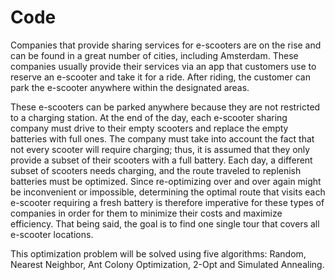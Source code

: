 # Code
Companies that provide sharing services for e-scooters are on the rise and can be found in a great number of cities, including Amsterdam. These companies usually provide their services via an app that customers use to reserve an e-scooter and take it for a ride. After riding, the customer can park the e-scooter anywhere within the designated areas.

These e-scooters can be parked anywhere because they are not restricted to a charging station. At the end of the day, each e-scooter sharing company must drive to their empty scooters and replace the empty batteries with full ones. The company must take into account the fact that not every scooter will require charging; thus, it is assumed that they only provide a subset of their scooters with a full battery. Each day, a different subset of scooters needs charging, and the route traveled to replenish batteries must be optimized. Since re-optimizing over and over again might be inconvenient or impossible, determining the optimal route that visits each e-scooter requiring a fresh battery is therefore imperative for these types of companies in order for them to minimize their costs and maximize efficiency. That being said, the goal is to find one single tour that covers all e-scooter locations.

This optimization problem will be solved using five algorithms: Random, Nearest Neighbor, Ant Colony Optimization, 2-Opt and Simulated Annealing.
